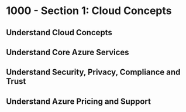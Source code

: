 # 1000 - Section 1: Cloud Concepts

## Understand Cloud Concepts

## Understand Core Azure Services

## Understand Security, Privacy, Compliance and Trust

## Understand Azure Pricing and Support

